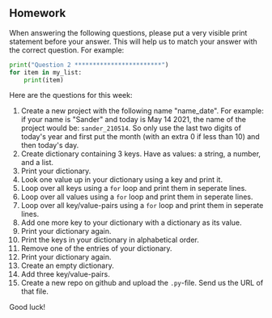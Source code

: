 Homework
-

When answering the following questions, please put a very visible print statement before your answer. This will help us to match your answer with the correct question. For example:

```Python
print("Question 2 ************************")
for item in my_list:
    print(item)
```

Here are the questions for this week:

1. Create a new project with the following name "name_date". For example: if your name is "Sander" and today is May 14 2021, the name of the project would be: `sander_210514`. So only use the last two digits of today's year and first put the month (with an extra 0 if less than 10) and then today's day.
1. Create dictionary containing 3 keys. Have as values: a string, a number, and a list.
1. Print your dictionary.
1. Look one value up in your dictionary using a key and print it.
1. Loop over all keys using a `for` loop and print them in seperate lines.
1. Loop over all values using a `for` loop and print them in seperate lines.
1. Loop over all key/value-pairs using a `for` loop and print them in seperate lines.
1. Add one more key to your dictionary with a dictionary as its value.
1. Print your dictionary again.
1. Print the keys in your dictionary in alphabetical order.
1. Remove one of the entries of your dictionary.
1. Print your dictionary again.
1. Create an empty dictionary.
1. Add three key/value-pairs.
1. Create a new repo on github and upload the `.py`-file. Send us the URL of that file.

Good luck!
